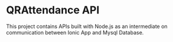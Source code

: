 # QRAttendance API
This project contains APIs built with Node.js as an intermediate on communication between Ionic App and Mysql Database.